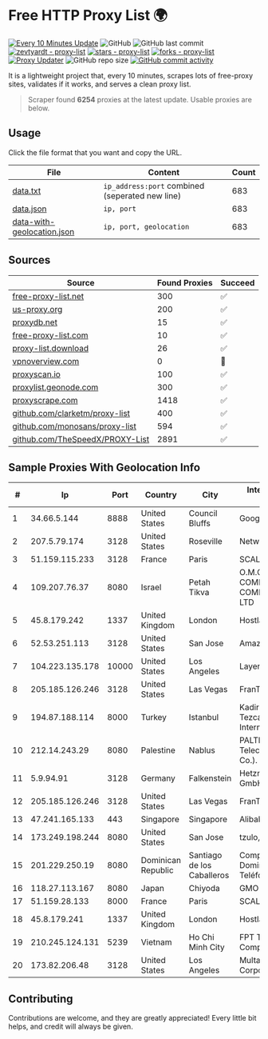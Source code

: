 
# Free HTTP Proxy List 🌍

[![Every 10 Minutes Update](https://github.com/mertguvencli/http-proxy-list/actions/workflows/main.yml/badge.svg?branch=main)](https://github.com/mertguvencli/http-proxy-list/actions/workflows/main.yml)
![GitHub](https://img.shields.io/github/license/mertguvencli/http-proxy-list)
![GitHub last commit](https://img.shields.io/github/last-commit/mertguvencli/http-proxy-list)
[![zevtyardt - proxy-list](https://img.shields.io/static/v1?label=zevtyardt&message=proxy-list&color=blue&logo=github)](https://github.com/zevtyardt/proxy-list "Go to GitHub repo")
[![stars - proxy-list](https://img.shields.io/github/stars/zevtyardt/proxy-list?style=social)](https://github.com/zevtyardt/proxy-list)
[![forks - proxy-list](https://img.shields.io/github/forks/zevtyardt/proxy-list?style=social)](https://github.com/zevtyardt/proxy-list)
[![Proxy Updater](https://github.com/zevtyardt/proxy-list/workflows/Proxy%20Updater/badge.svg)](https://github.com/zevtyardt/proxy-list/actions?query=workflow:"Proxy+Updater")
![GitHub repo size](https://img.shields.io/github/repo-size/zevtyardt/proxy-list)
[![GitHub commit activity](https://img.shields.io/github/commit-activity/m/zevtyardt/proxy-list?logo=commits)](https://github.com/zevtyardt/proxy-list/commits/main)

It is a lightweight project that, every 10 minutes, scrapes lots of free-proxy sites, validates if it works, and serves a clean proxy list.

> Scraper found **6254** proxies at the latest update. Usable proxies are below.

## Usage

Click the file format that you want and copy the URL.

|File|Content|Count|
|----|-------|-----|
|[data.txt](https://raw.githubusercontent.com/mertguvencli/http-proxy-list/main/proxy-list/data.txt)|`ip_address:port` combined (seperated new line)|683|
|[data.json](https://raw.githubusercontent.com/mertguvencli/http-proxy-list/main/proxy-list/data.json)|`ip, port`|683|
|[data-with-geolocation.json](https://raw.githubusercontent.com/mertguvencli/http-proxy-list/main/proxy-list/data-with-geolocation.json)|`ip, port, geolocation`|683|

## Sources

|Source|Found Proxies|Succeed|
|------|-------------|-------|
|[free-proxy-list.net](https://free-proxy-list.net)|300|✅|
|[us-proxy.org](https://www.us-proxy.org)|200|✅|
|[proxydb.net](http://proxydb.net)|15|✅|
|[free-proxy-list.com](https://free-proxy-list.com/?page=&port=&type%5B%5D=http&type%5B%5D=https&up_time=0&search=Search)|10|✅|
|[proxy-list.download](https://www.proxy-list.download/HTTP)|26|✅|
|[vpnoverview.com](https://vpnoverview.com/privacy/anonymous-browsing/free-proxy-servers)|0|🚫|
|[proxyscan.io](https://www.proxyscan.io)|100|✅|
|[proxylist.geonode.com](https://proxylist.geonode.com/api/proxy-list?limit=300&page=1&sort_by=lastChecked&sort_type=desc&protocols=http,https)|300|✅|
|[proxyscrape.com](https://api.proxyscrape.com/v2/?request=displayproxies&protocol=http&timeout=10000&country=all&ssl=all&anonymity=all)|1418|✅|
|[github.com/clarketm/proxy-list](https://raw.githubusercontent.com/clarketm/proxy-list/master/proxy-list-raw.txt)|400|✅|
|[github.com/monosans/proxy-list](https://raw.githubusercontent.com/monosans/proxy-list/main/proxies/http.txt)|594|✅|
|[github.com/TheSpeedX/PROXY-List](https://raw.githubusercontent.com/TheSpeedX/PROXY-List/master/http.txt)|2891|✅|


## Sample Proxies With Geolocation Info

|#|Ip|Port|Country|City|Internet Service Provider|
|-|--|----|-------|----|-------------------------|
|1|34.66.5.144|8888|United States|Council Bluffs|Google LLC|
|2|207.5.79.174|3128|United States|Roseville|Network Innovations|
|3|51.159.115.233|3128|France|Paris|SCALEWAY|
|4|109.207.76.37|8080|Israel|Petah Tikva|O.M.C. COMPUTERS & COMMUNICATIONS LTD|
|5|45.8.179.242|1337|United Kingdom|London|Hostland LLC|
|6|52.53.251.113|3128|United States|San Jose|Amazon.com, Inc.|
|7|104.223.135.178|10000|United States|Los Angeles|LayerHost|
|8|205.185.126.246|3128|United States|Las Vegas|FranTech Solutions|
|9|194.87.188.114|8000|Turkey|Istanbul|Kadir Huseyin Tezcan Nosspeed Internet Teknolojileri|
|10|212.14.243.29|8080|Palestine|Nablus|PALTEL (Palestine Telecommunications Co.).|
|11|5.9.94.91|3128|Germany|Falkenstein|Hetzner Online GmbH|
|12|205.185.126.246|3128|United States|Las Vegas|FranTech Solutions|
|13|47.241.165.133|443|Singapore|Singapore|Alibaba.com LLC|
|14|173.249.198.244|8080|United States|San Jose|tzulo, inc.|
|15|201.229.250.19|8080|Dominican Republic|Santiago de los Caballeros|Compañía Dominicana de Teléfonos S. A.|
|16|118.27.113.167|8080|Japan|Chiyoda|GMO Internet, Inc.|
|17|51.159.28.133|8000|France|Paris|SCALEWAY|
|18|45.8.179.241|1337|United Kingdom|London|Hostland LLC|
|19|210.245.124.131|5239|Vietnam|Ho Chi Minh City|FPT Telecom Company|
|20|173.82.206.48|3128|United States|Los Angeles|Multacom Corporation|



## Contributing

Contributions are welcome, and they are greatly appreciated! Every
little bit helps, and credit will always be given.

